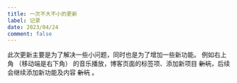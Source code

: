 ```yaml
---
title: 一次不大不小的更新
label: 记录
date: 2023/04/24
comment: false
---
```


此次更新主要是为了解决一些小问题，同时也是为了增加一些新功能。
例如右上角 （移动端是右下角） 的音乐播放，博客页面的标签项、添加新项目 ~~新坑~~，后续会继续添加新功能及内容 ~~新坑~~ 。